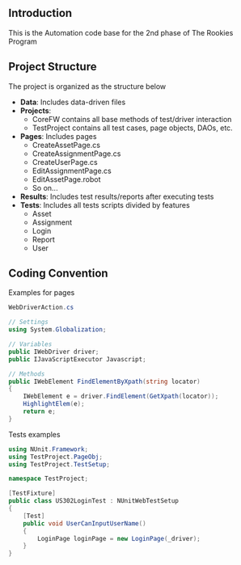 ## Introduction

This is the Automation code base for the 2nd phase of The Rookies Program

## Project Structure

The project is organized as the structure below

- **Data**: Includes data-driven files
- **Projects**: 
  - CoreFW contains all base methods of test/driver interaction
  - TestProject contains all test cases, page objects, DAOs, etc.
- **Pages**: Includes pages
  - CreateAssetPage.cs
  - CreateAssignmentPage.cs
  - CreateUserPage.cs
  - EditAssignmentPage.cs
  - EditAssetPage.robot
  - So on...
- **Results**: Includes test results/reports after executing tests 
- **Tests**: Includes all tests scripts divided by features
  - Asset
  - Assignment
  - Login
  - Report
  - User



## Coding Convention

Examples for pages

```cs
WebDriverAction.cs

// Settings
using System.Globalization;

// Variables 
public IWebDriver driver;
public IJavaScriptExecutor Javascript;

// Methods
public IWebElement FindElementByXpath(string locator)
{
	IWebElement e = driver.FindElement(GetXpath(locator));
	HighlightElem(e);
	return e;
}
```

Tests examples

```cs
using NUnit.Framework;
using TestProject.PageObj;
using TestProject.TestSetup;

namespace TestProject;

[TestFixture]
public class US302LoginTest : NUnitWebTestSetup
{
    [Test]
    public void UserCanInputUserName()
    {
        LoginPage loginPage = new LoginPage(_driver);
    }
}
```

